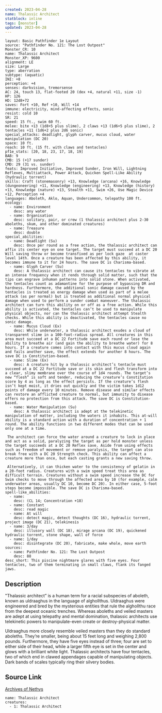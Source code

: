 ```yaml
---
created: 2023-04-28
name: Thalassic Architect
statblock: inline
tags: [monster]
updated: 2023-04-28
---
```

```statblock
layout: Basic Pathfinder 1e Layout
source: "Pathfinder No. 121: The Lost Outpost"
Monster_CR: 10
name: Thalassic Architect
Monster_XP: 9600
alignment: LE
size: Large
type: aberration
subtype: (aquatic)
INI: +8
perception: +4
senses: darkvision, tremorsense
AC: 24, touch 13, flat-footed 20 (dex +4, natural +11, size -1)
HP: 126
HD: 12d8+72
saves: Fort +10, Ref +10, Will +14
immune: electricity, mind-affecting effects, sonic
resist: cold 10
SR: 21
speed: 15 ft., swim 60 ft.
melee: bite +13 (1d8+5 plus slime), 2 claws +13 (1d6+5 plus slime), 2 tentacles +11 (1d6+2 plus 2d6 sonic)
special_attacks: deadlight, glyph carver, mucus cloud, water manipulation (DC 20)
space: 10 ft.
reach: 10 ft. (15 ft. with claws and tentacles)
pf1e_stats: [20, 18, 23, 17, 18, 19]
BAB: 9
CMB: 15 (+17 sunder)
CMD: 29 (31 vs. sunder)
feats: Improved Initiative, Improved Sunder, Iron Will, Lightning Reflexes, Multiattack, Power Attack, Quicken Spell-Like Ability (hydraulic torrent)
skills: Craft (stonemasonry) +13, Knowledge (arcana) +16, Knowledge (dungeoneering) +11, Knowledge (engineering) +13, Knowledge (history) +13, Knowledge (nature) +13, Stealth +11, Swim +26, Use Magic Device +12, Perception +4
languages: Aboleth, Aklo, Aquan, Undercommon, telepathy 100 ft.
ecology:
  - name: Environment
    desc: any water
  - name: Organisation
    desc: solitary, pair, or crew (1 thalassic architect plus 2-30 aboleths, skum, and other dominated creatures)
  - name: Treasure
    desc: double
special_abilities:
  - name: Deadlight (Su)
    desc: Once per round as a free action, the thalassic architect can affix its center eye on one target. The target must succeed at a DC 20 Will saving throw or become transfixed as per lock gaze  at caster level 14th. Once a creature has been affected by this ability, it becomes immune to it for 24 hours. The save DC is Charisma-based.
  - name: Glyph Carver (Su)
    desc: A thalassic architect can cause its tentacles to vibrate at an intense frequency when it rends through solid matter, such that the tips can engrave inhuman patterns into solid stone. When activated, the tentacles count as adamantine for the purpose of bypassing DR and hardness. Furthermore, the additional sonic damage caused by the tentacles is treated as energy damage when used as part of a melee attack (as per normal) but is treated as additional normal physical damage when used to perform a sunder combat maneuver. The thalassic architect can turn this ability on or off as a free action. While this ability is activated, the tentacles can’t be used to manipulate physical objects, nor can the thalassic architect attempt Stealth checks. While this ability is deactivated, the tentacles cause no sonic damage.
  - name: Mucus Cloud (Ex)
    desc: While underwater, a thalassic architect exudes a cloud of transparent slime in a 100-foot-radius spread. All creatures in this area must succeed at a DC 22 Fortitude save each round or lose the ability to breathe air (and gain the ability to breathe water) for 8 hours. If a creature comes into contact with this mucus cloud again and fails another save, the effect extends for another 8 hours. The save DC is Constitution-based.
  - name: Slime (Ex)
    desc: A creature hit by a thalassic architect’s tentacle must succeed at a DC 22 Fortitude save or its skin and flesh transform into a clear, slimy membrane over the course of 1d4 rounds. The target’s new “flesh” is soft and tender, reducing the creature’s Constitution score by 4 as long as the effect persists. If the creature’s flesh isn’t kept moist, it dries out quickly and the victim takes 1d12 points of damage every 10 minutes. Remove disease and similar effects can restore an afflicted creature to normal, but immunity to disease offers no protection from this attack. The save DC is Constitution-based.
  - name: Water Manipulation (Su)
    desc: A thalassic architect is adept at the telekinetic manipulation of matter, including the waters it inhabits. This at-will ability is a standard action with a duration of concentration + 1 round. The ability functions in two different modes that can be used only one at a time.

 The architect can force the water around a creature to lock in place and act as a solid, paralyzing the target as per hold monster unless the target succeeds at a DC 20 Reflex save. Aside from using effects such as freedom of movement or remove paralysis, the target can also break free with a DC 20 Strength check. This ability can affect a creature more than once, but each casting grants a new saving throw.

 Alternatively, it can thicken water to the consistency of gelatin in a 20-foot radius. Creatures with a swim speed treat this area as difficult terrain. Creatures without a swim speed increase the DC for Swim checks to move through the affected area by 10 (for example, calm underwater areas, usually DC 10, become DC 20). In either case, 5-foot steps become impossible. The save DC is Charisma-based.
spell-like_abilities:
  - name:
    desc: (CL 14; Concentration +18)
  - name: Constant
    desc: read magic
  - name: At will
    desc: detect magic, detect thoughts (DC 16), hydraulic torrent, project image (DC 21), telekinesis
  - name: 3/day
    desc: illusory wall (DC 18), mirage arcana (DC 19), quickened hydraulic torrent, stone shape, wall of force
  - name: 1/day
    desc: disintegrate (DC 20), fabricate, make whole, move earth
sources:
  - name: Pathfinder No. 121: The Lost Outpost
    desc: 88
desc_short: This piscine nightmare glares with five eyes. Four tentacles, two of them terminating in small claws, flank its fanged jaws.
```
## Description
"Thalassic architect” is a human term for a racial subspecies of aboleth, known as uldraaghus in the language of alghollthus. Uldraaghus were engineered and bred by the mysterious entities that rule the alghollthu race from the deepest oceanic trenches. Whereas aboleths and veiled masters are adept at using telepathy and mental domination, thalassic architects use telekinetic powers to manipulate-even create or destroy-physical matter.

 Uldraaghus more closely resemble veiled masters than they do standard aboleths. They’re smaller, being about 15 feet long and weighing 2,800 pounds. Furthermore, they have five eyes instead of three; four are set to either side of their head, while a larger fifth eye is set in the center and glows with a brilliant white light. Thalassic architects have four tentacles, two of which end in clawed appendages capable of manipulating objects. Dark bands of scales typically ring their silvery bodies. 
## Source Link
[Archives of Nethys](https://aonprd.com/MonsterDisplay.aspx?ItemName=Thalassic%20Architect)
```encounter-table
name: Thalassic Architect
creatures:
  - 1: Thalassic Architect
```
